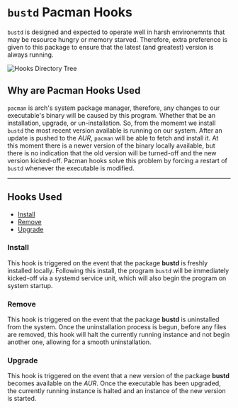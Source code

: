 # `bustd` Pacman Hooks

`bustd` is designed and expected to operate well in harsh environemnts that
may be resource hungry or memory starved. Therefore, extra preference is given to this
package to ensure that the latest (and greatest) version is always running.

![Hooks Directory Tree](resources/pacman-hooks-scrot.png "Bustd Pacman Hooks")

## Why are Pacman Hooks Used

`pacman` is arch's system package manager, therefore, any changes to our executable's
binary will be caused by this program. Whether that be an installation, upgrade, or
un-installation. So, from the momemt we install `bustd` the most recent version available
is running on our system. After an update is pushed to the *AUR*, `pacman` will be able
to fetch and install it. At this moment there is a newer version of the binary locally
available, but there is no indication that the old version will be turned-off and the new
version kicked-off. Pacman hooks solve this problem by forcing a restart of `bustd`
whenever the executable is modified.

---

## Hooks Used

- [Install](#hooks-used-install)
- [Remove](#hooks-used-remove)
- [Upgrade](#hooks-used-upgrade)

### Install<a name="hooks-used-install"></a>

This hook is triggered on the event that the package **bustd** is freshly installed
locally. Following this install, the program `bustd` will be immediately kicked-off via
a systemd service unit, which will also begin the program on system startup.

### Remove<a name="hooks-used-remove"></a>

This hook is triggered on the event that the package **bustd** is uninstalled from the
system. Once the uninstallation process is begun, before any files are removed, this hook
will halt the currently running instance and not begin another one, allowing for a smooth
uninstallation.

### Upgrade<a name="hooks-used-upgrade"></a>

This hook is triggered on the event that a new version of the package **bustd** becomes
available on the *AUR*. Once the executable has been upgraded, the currently running
instance is halted and an instance of the new version is started.

